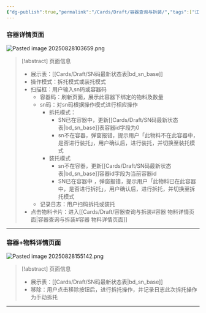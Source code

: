 ```yaml
---
{"dg-publish":true,"permalink":"/Cards/Draft/容器查询与拆装/","tags":["江淮毅昌/蝶创I-MES/MES"]}
---
```



### 容器详情页面

![Pasted image 20250828103659.png](/img/user/Extras/Attachments/Pasted%20image%2020250828103659.png)

> [!abstract] 页面信息
> - 展示表：[[Cards/Draft/SN码最新状态表\|bd_sn_base]]
> - 操作模式：拆托模式或装托模式
> - 扫描框：用户输入sn码或容器码
> 	- 容器码：刷新页面，展示此容器下绑定的物料及数量
> 	- sn码：对sn码根据操作模式进行相应操作
> 		- 拆托模式：
> 			- SN已在容器中，更新[[Cards/Draft/SN码最新状态表\|bd_sn_base]]表容器id字段为0
> 			- sn不在容器，弹窗报错，提示用户「此物料不在此容器中，是否进行装托」，用户确认后，进行装托，并切换至装托模式
> 		- 装托模式
> 			- sn不在容器，更新[[Cards/Draft/SN码最新状态表\|bd_sn_base]]容器id字段为当前容器id
> 			- SN已在容器中 ，弹窗报错，提示用户「此物料已在此容器中，是否进行拆托」，用户确认后，进行拆托，并切换至拆托模式
> 	- 记录日志：用户扫码拆托或装托
> - 点击物料卡片：进入[[Cards/Draft/容器查询与拆装#容器 物料详情页面\|容器查询与拆装#容器 物料详情页面]]

---

### 容器+物料详情页面

![Pasted image 20250828155142.png](/img/user/Extras/Attachments/Pasted%20image%2020250828155142.png)

> [!abstract] 页面信息
> - 展示表：[[Cards/Draft/SN码最新状态表\|bd_sn_base]]
> - 移除：用户点击移除按钮后，进行拆托操作，并记录日志此次拆托操作为手动拆托

---